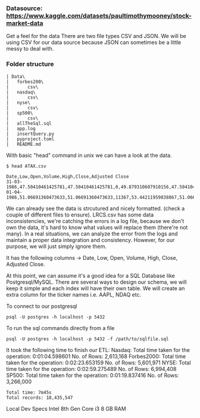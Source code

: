 ### Datasource: https://www.kaggle.com/datasets/paultimothymooney/stock-market-data

Get a feel for the data
There are two file types CSV and JSON. 
We will be using CSV for our data source because JSON can sometimes be a little messy to deal with.

### Folder structure

    | Data\
    |   forbes200\
    |       csv\
    |   nasdaq\
    |       csv\
    |   nyse\
    |       csv\
    |   sp500\
    |       csv\
    |   allTheSql.sql
    |   app.log
    |   insertQuery.py
    |   pyproject.toml
    |   README.md

With basic "head" command in unix we can have a look at the data.

    $ head ATAX.csv

    Date,Low,Open,Volume,High,Close,Adjusted Close
    31-03-1986,47.50410461425781,47.50410461425781,0,49.879310607910156,47.50410461425781,2.5686941146850586
    01-04-1986,51.06691360473633,51.06691360473633,11367,53.44211959838867,51.06691360473633,2.7613489627838135
    

We can already see the data is strcutured and nicely formatted. (check a couple of different files to ensure). LRCS.csv has some data inconsistencies, we're catching the errors in a log file, because we don't own the data, it's hard to know what values will replace them (there're not many). In a real situations, we can analyze the error from the logs and maintain a proper data integration and consistency. However, for our purpose, we will just simply ignore them. 

It has the following columns -> Date, Low, Open, Volume, High, Close, Adjusted Close. 

At this point, we can assume it's a good idea for a SQL Database like Postgresql/MySQL. There are several ways to design our schema, we will keep it simple and each index will have their own table. We will create an extra column for the ticker names i.e. AAPL, NDAQ etc.


To connect to our postgresql

    psql -U postgres -h localhost -p 5432

To run the sql commands directly from a file

    psql -U postgres -h localhost -p 5432 -f /path/to/sqlfile.sql

It took the following time to finish our ETL:
    Nasdaq: 
        Total time taken for the operation: 0:01:04.598601
        No. of Rows:  2,613,168
    Forbes2000:
        Total time taken for the operation: 0:02:23.653159
        No. of Rows: 5,601,971
    NYSE:
        Total time taken for the operation: 0:02:59.275489
        No. of Rows: 6,994,408
    SP500:
        Total time taken for the operation: 0:01:19.837416
        No. of Rows: 3,266,000


    Total time: 7m45s
    Total records: 18,435,547

Local Dev Specs
Intel 8th Gen Core i3
8 GB RAM
 